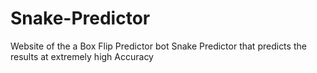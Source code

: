 # Snake-Predictor
Website of the a Box Flip Predictor bot Snake Predictor that predicts the results at extremely high Accuracy
